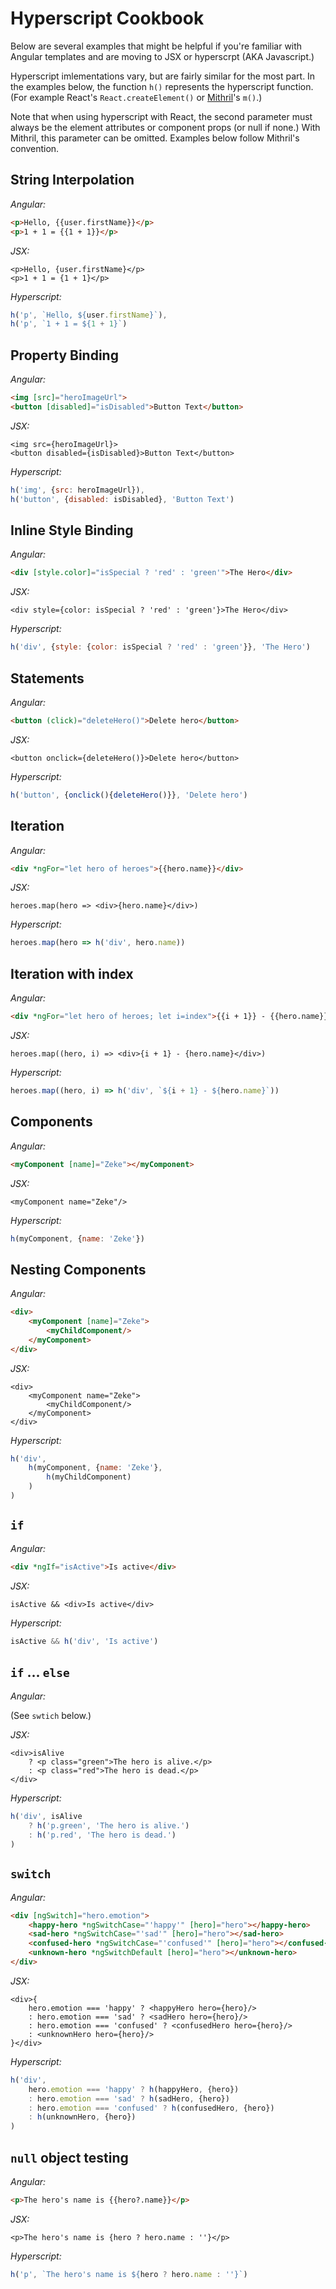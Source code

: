 # Hyperscript Cookbook

Below are several examples that might be helpful if you're familiar with Angular templates and are moving to JSX or hyperscrpt (AKA Javascript.)

Hyperscript imlementations vary, but are fairly similar for the most part. In the examples below, the function `h()` represents the hyperscript function. (For example React's `React.createElement()` or [Mithril](https://mithril.js.org/)'s `m()`.)

Note that when using hyperscript with React, the second parameter must always be the element attributes or component props (or null if none.) With Mithril, this parameter can be omitted. Examples below follow Mithril's convention.

## String Interpolation

*Angular:*

```html
<p>Hello, {{user.firstName}}</p>
<p>1 + 1 = {{1 + 1}}</p>
```

*JSX:*

```
<p>Hello, {user.firstName}</p>
<p>1 + 1 = {1 + 1}</p>
```

*Hyperscript:*

```javascript
h('p', `Hello, ${user.firstName}`),
h('p', `1 + 1 = ${1 + 1}`)
```

## Property Binding

*Angular:*

```html
<img [src]="heroImageUrl">
<button [disabled]="isDisabled">Button Text</button>
```

*JSX:*

```
<img src={heroImageUrl}>
<button disabled={isDisabled}>Button Text</button>
```

*Hyperscript:*

```javascript
h('img', {src: heroImageUrl}),
h('button', {disabled: isDisabled}, 'Button Text')
```

## Inline Style Binding

*Angular:*

```html
<div [style.color]="isSpecial ? 'red' : 'green'">The Hero</div>
```

*JSX:*

```
<div style={color: isSpecial ? 'red' : 'green'}>The Hero</div>
```

*Hyperscript:*

```javascript
h('div', {style: {color: isSpecial ? 'red' : 'green'}}, 'The Hero')
```

## Statements

*Angular:*

```html
<button (click)="deleteHero()">Delete hero</button>
```

*JSX:*

```
<button onclick={deleteHero()}>Delete hero</button>
```

*Hyperscript:*

```javascript
h('button', {onclick(){deleteHero()}}, 'Delete hero')
```

## Iteration

*Angular:*

```html
<div *ngFor="let hero of heroes">{{hero.name}}</div>
```

*JSX:*

```
heroes.map(hero => <div>{hero.name}</div>)
```

*Hyperscript:*

```javascript
heroes.map(hero => h('div', hero.name))
```

## Iteration with index

*Angular:*

```html
<div *ngFor="let hero of heroes; let i=index">{{i + 1}} - {{hero.name}}</div>
```

*JSX:*

```
heroes.map((hero, i) => <div>{i + 1} - {hero.name}</div>)
```

*Hyperscript:*

```javascript
heroes.map((hero, i) => h('div', `${i + 1} - ${hero.name}`))
```

## Components

*Angular:*

```html
<myComponent [name]="Zeke"></myComponent>
```

*JSX:*

```
<myComponent name="Zeke"/>
```

*Hyperscript:*

```javascript
h(myComponent, {name: 'Zeke'})
```

## Nesting Components

*Angular:*

```html
<div>
    <myComponent [name]="Zeke">
        <myChildComponent/>
    </myComponent>
</div>
```

*JSX:*

```
<div>
    <myComponent name="Zeke">
        <myChildComponent/>
    </myComponent>
</div>
```

*Hyperscript:*

```javascript
h('div',
    h(myComponent, {name: 'Zeke'},
        h(myChildComponent)
    )
)
```

## `if`

*Angular:*

```html
<div *ngIf="isActive">Is active</div>
```

*JSX:*

```
isActive && <div>Is active</div>
```

*Hyperscript:*

```javascript
isActive && h('div', 'Is active')
```

## `if` ... `else`

*Angular:*

(See `swtich` below.)

*JSX:*

```
<div>isAlive
    ? <p class="green">The hero is alive.</p>
    : <p class="red">The hero is dead.</p>
</div>
```

*Hyperscript:*

```javascript
h('div', isAlive
    ? h('p.green', 'The hero is alive.')
    : h('p.red', 'The hero is dead.')
)
```

## `switch`

*Angular:*

```html
<div [ngSwitch]="hero.emotion">
    <happy-hero *ngSwitchCase="'happy'" [hero]="hero"></happy-hero>
    <sad-hero *ngSwitchCase="'sad'" [hero]="hero"></sad-hero>
    <confused-hero *ngSwitchCase="'confused'" [hero]="hero"></confused-hero>
    <unknown-hero *ngSwitchDefault [hero]="hero"></unknown-hero>
</div>
```

*JSX:*

```
<div>{
    hero.emotion === 'happy' ? <happyHero hero={hero}/>
    : hero.emotion === 'sad' ? <sadHero hero={hero}/>
    : hero.emotion === 'confused' ? <confusedHero hero={hero}/>
    : <unknownHero hero={hero}/>
}</div>
```

*Hyperscript:*

```javascript
h('div',
    hero.emotion === 'happy' ? h(happyHero, {hero})
    : hero.emotion === 'sad' ? h(sadHero, {hero})
    : hero.emotion === 'confused' ? h(confusedHero, {hero})
    : h(unknownHero, {hero})
)
```

## `null` object testing

*Angular:*

```html
<p>The hero's name is {{hero?.name}}</p>
```

*JSX:*

```
<p>The hero's name is {hero ? hero.name : ''}</p>
```

*Hyperscript:*

```javascript
h('p', `The hero's name is ${hero ? hero.name : ''}`)
```
